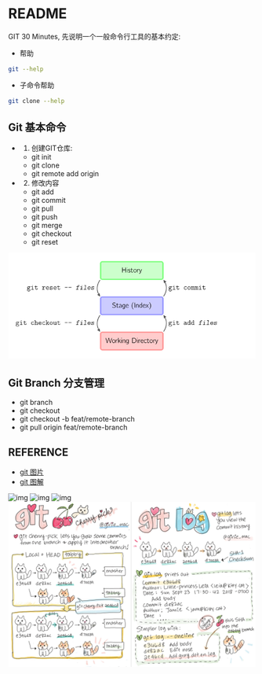 # README

GIT 30 Minutes, 先说明一个一般命令行工具的基本约定:

- 帮助
```sh
git --help
```
- 子命令帮助

```sh
git clone --help
```

## Git 基本命令

* 1. 创建GIT仓库:
  - git init
  - git clone 
  - git remote add origin <remote-url>

* 2. 修改内容
  - git add 
  - git commit
  - git pull
  - git push
  - git merge
  - git checkout
  - git reset

![](git-modify.png)


## Git Branch 分支管理

- git branch 
- git checkout
- git checkout -b feat/remote-branch
- git pull origin feat/remote-branch

## REFERENCE

- [git 图片](https://github.com/girliemac/a-picture-is-worth-a-1000-words.git)
- [git 图解](https://marklodato.github.io/visual-git-guide/index-zh-cn.html)

![img](git-purr.jpg)
![img](./git-puss.jpg)
![img](./git-meowge.jpg)
![img](./git-cherry-pick.jpg)